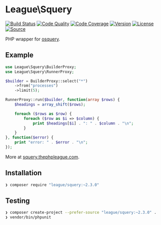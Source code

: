 # League\Squery

[![Build Status](http://img.shields.io/travis/thephpleague/squery.svg?style=flat-square)](https://travis-ci.org/thephpleague/squery)
[![Code Quality](http://img.shields.io/scrutinizer/g/thephpleague/squery.svg?style=flat-square)](https://scrutinizer-ci.com/g/thephpleague/squery)
[![Code Coverage](http://img.shields.io/scrutinizer/coverage/g/thephpleague/squery.svg?style=flat-square)](https://scrutinizer-ci.com/g/thephpleague/squery/code-structure)
[![Version](http://img.shields.io/packagist/v/league/squery.svg?style=flat-square)](https://packagist.org/packages/league/squery)
[![License](http://img.shields.io/packagist/l/league/squery.svg?style=flat-square)](license.md)
[![Source](http://img.shields.io/badge/source-github-red.svg?style=flat-square)](https://github.com/thephpleague/squery)

PHP wrapper for [osquery](http://osquery.io).

## Example

```php
use League\Squery\BuilderProxy;
use League\Squery\RunnerProxy;

$builder = BuilderProxy::select("*")
    ->from("processes")
    ->limit(5);

RunnerProxy::run($builder, function(array $rows) {
    $headings = array_shift($rows);

    foreach ($rows as $row) {
        foreach ($row as $i => $column) {
            print $headings[$i] . ": " . $column . "\n";
        }
    }
}, function($error) {
    print "error: " . $error . "\n";
});
```

More at [squery.thephpleague.com](http://squery.thephpleague.com/examples).

## Installation

```sh
❯ composer require "league/squery:~2.3.0"
```

## Testing

```sh
❯ composer create-project --prefer-source "league/squery:~2.3.0" .
❯ vendor/bin/phpunit
```

